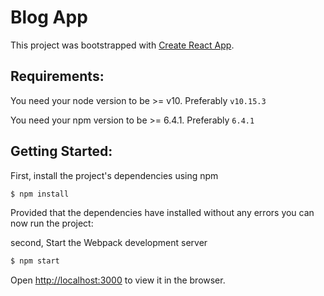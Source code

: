 # Blog App

This project was bootstrapped with [Create React App](https://github.com/facebook/create-react-app).

## Requirements:

You need your node version to be >= v10. Preferably `v10.15.3`

You need your npm version to be >= 6.4.1. Preferably `6.4.1`

## Getting Started:

First, install the project's dependencies using npm

```bash
$ npm install
```
Provided that the dependencies have installed without any errors you can now run the project:

second, Start the Webpack development server
```bash
$ npm start
```

Open [http://localhost:3000](http://localhost:3000) to view it in the browser.
